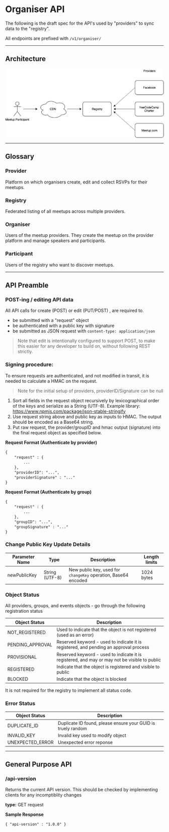 # Organiser API

The following is the draft spec for the API's used by "providers" to sync data to the "registry".

All endpoints are prefixed with `/v1/organiser/` 

---

## Architecture
![architecture diagram](../imgs/Architecture.png)

---

## Glossary

### Provider
Platform on which organisers create, edit and collect RSVPs for their meetups.

### Registry
Federated listing of all meetups across multiple providers.

### Organiser
Users of the meetup providers. They create the meetup on the provider platform and manage speakers and participants.

### Participant
Users of the registry who want to discover meetups.

---

## API Preamble

### POST-ing / editing API data

All API calls for create (POST) or edit (PUT/POST) , are required to.

- be submitted with a "request" object
- be authenticated with a public key with signature
- be submitted as JSON request with `content-type: application/json`

> Note that edit is intentionally configured to support POST, to make this easier for any developer to build on, without following REST strictly.

### Signing procedure:

To ensure requests are authenticated, and not modified in transit, it is needed to calculate a HMAC on the request.

> Note for the initial setup of providers, providerID/Signature can be null

1. Sort all fields in the request object recursively by lexicographical order of the keys and serialize as a String (UTF-8).
Example library: https://www.npmjs.com/package/json-stable-stringify 
2. Use request string above and public key as inputs to HMAC. The output should be encoded as a Base64 string.
3. Put raw request, the provider/groupID and hmac output (signature) into the final request object as specified below. 

**Request Format (Authenticate by provider)**
```
{
	"request" : {
		...
	},
	"providerID": "...",
	"providerSignature" : "..."
}
```

**Request Format (Authenticate by group)**
```
{
	"request" : {
		...
	},
	"groupID": "...",
	"groupSignature" : "..."
}
```

### Change Public Key Update Details

| Parameter Name | Type           | Description                                                    | Length limits   |
|----------------|----------------|----------------------------------------------------------------|-----------------|
| newPublicKey   | String (UTF-8) | New public key, used for `changeKey` operation, Base64 encoded | 1024 bytes      |

### Object Status

All providers, groups, and events objects - go through the following registration status

| Object Status    | Description                                                                                   |
|------------------|-----------------------------------------------------------------------------------------------|
| NOT_REGISTERED   | Used to indicate that the object is not registered (used as an error)                         |
| PENDING_APPROVAL | Reserved keyword - used to indicate it is registered, and pending an approval process         |
| PROVISIONAL      | Reserved keyword - used to indicate it is registered, and may or may not be visible to public |
| REGISTERED       | Indicate that the object is registered and visible to public                                  |
| BLOCKED          | Indicate that the object is blocked                                                           |

It is not required for the registry to implement all status code.

### Error Status

| Object Status    | Description                                                                                   |
|------------------|-----------------------------------------------------------------------------------------------|
| DUPLICATE_ID     | Duplicate ID found, please ensure your GUID is truely random                                  |
| INVALID_KEY      | Invalid key used to modify object                                                             |
| UNEXPECTED_ERROR | Unexpected error reponse                                                                      |

---

## General Purpose API

### /api-version

Returns the current API version. This should be checked by implementing clients for any incomptiblity changes

**type:** GET request

**Sample Response**

```
{ "api-version" : "1.0.0" }
```

